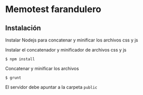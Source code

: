 # Memotest farandulero

## Instalación

Instalar Nodejs para concatenar y minificar los archivos css y js

Instalar el concatenador y minificador de archivos css y js
```shell
$ npm install
```

Concatenar y minificar los archivos
```shell
$ grunt
```

El servidor debe apuntar a la carpeta `public`